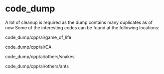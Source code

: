 # code_dump

A lot of cleanup is required as the dump contains many duplicates as of now
Some of the interesting codes can be found at the following locations:

code_dump/cpp/ai/game_of_life

code_dump/cpp/ai/CA

code_dump/cpp/ai/others/snakes

code_dump/cpp/ai/others/ants
